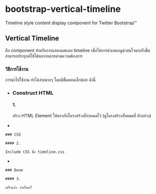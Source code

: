 # bootstrap-vertical-timeline
Timeline style content display component for Twitter Bootstrap™

## Vertical Timeline

คือ component สำหรับการแสดงผลแบบ timeline เพื่อให้การนำเสนอดูน่าสนใจมากยิ่งขึ้น สามารถประยุกต์ใช้ได้หลากหลายตามความต้องการ

### วิธีการใช้งาน

การนำไปใช้งาน ทำได้ง่ายมากๆ โดยมีขั้นตอนเล็กน้อย ดังนี้

* 
    ### Construct HTML

    #### 1.

    สร้าง HTML Element ให้ตรงกับโครงสร้างที่กำหนดไว้ (ดูโครงสร้างทั้งหมดที่ ตัวอย่าง)

* 

    ### CSS

    #### 2.

    Include CSS ชื่อ timeline.css


* 

    ### Done

    #### 3.

    เสร็จแล้ว ง่ายไหม?